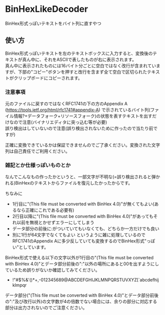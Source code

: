 # BinHexLikeDecoder
BinHex形式っぽいテキストをバイト列に直すやつ

## 使い方
BinHex形式っぽいテキストを左のテキストボックスに入力すると、変換後のテキストが真ん中に、それをASCIIで表したものが右に表示されます。<br>
真ん中に表示されたものには16バイト分ごとに空白ではなく改行が含まれていますが、下部の"コピー"ボタンを押すと改行を含まず全て空白で区切られたテキストがクリップボードにコピーされます。

### 注意事項
元のファイルに戻すのではなくRFC1741の下の方のAppendix A (https://tools.ietf.org/html/rfc1741#appendix-A) で示されているバイト列(ファイル情報?+データフォーク+リソースフォーク)の状態を表すテキストを出すだけなので注意(バイナリエディタに突っ込む等が必要)<br>
誤り検出はしていないので注意(誤り検出されないために作ったので当たり前ですが)

正確に変換できているかは保証できませんのでご了承ください。変換された文字列は自己責任でご利用ください。


### 雑記とか仕様っぽいものとか
なんでこんなもの作ったかというと、一部文字が不明な(=誤り検出されると弾かれる)BinHexのテキストからファイルを復元したかったからです。

ちなみに
* 1行目に"(This file must be converted with BinHex 4.0)"が無くてもよい(あるなら正確にこれである必要有)
* 2行目以降に"(This file must be converted with BinHex 4.0)"があってもそれ以前を無視とかせずエラーにしてしまう
* データ部分の前後に:がついていてもいなくても、どちらか一方だけでも良い
* 別に1行が64文字でなくてもよい
というように雑に処理しているのでRFC1741のAppendix Aに多少反していても変換するのでBinHex形式"っぽい"としています。

BinHex形式で使える以下の文字以外が1行目の"(This file must be converted with BinHex 4.0)"とデータ部分前後の":"以外の場所にあると00を出すようにしているため誤りがないか確認してみてください。
* !"#$%&'()*+,-012345689@ABCDEFGHIJKLMNPQRSTUVXYZ[`abcdefhijklmpqr

データ部分("(This file must be converted with BinHex 4.0)"とデータ部分前後の":"及び改行以外)の文字数が4の倍数でない場合には、余りの部分に対応する部分は出力されないのでご注意ください。
